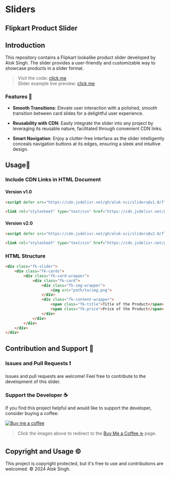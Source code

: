 # Sliders

## Flipkart Product Slider

## Introduction

This repository contains a Flipkart lookalike product slider developed by Alok Singh. The slider provides a user-friendly and customizable way to showcase products in a slider format.

> Visit the code: [click me](https://github.com/Alok-Sci/sliders/tree/master/flipkart/small/) \
> Slider example live preview: [click me](https://alok-sci.github.com/sliders/flipkart/small/index.html)


### Features 🌟
- **Smooth Transitions**: Elevate user interaction with a polished, smooth transition between card slides for a delightful user experience.

- **Reusability with CDN**: Easily integrate the slider into any project by leveraging its reusable nature, facilitated through convenient CDN links.

- **Smart Navigation**: Enjoy a clutter-free interface as the slider intelligently conceals navigation buttons at its edges, ensuring a sleek and intuitive design.

## Usage🚀

### Include CDN Links in HTML Document

#### Version v1.0
```html
<script defer src="https://cdn.jsdelivr.net/gh/alok-sci/sliders@v1.0/flipkart-product-slider/slider-small--btn-hide/script.js"></script>

<link rel="stylesheet" type="text/css" href="https://cdn.jsdelivr.net/gh/alok-sci/sliders@v1.0/flipkart-product-slider/slider-small--btn-hide/style.css">
```

#### Version v2.0
```html
<script defer src="https://cdn.jsdelivr.net/gh/alok-sci/sliders@v2.0/flipkart/small/script.js"></script>

<link rel="stylesheet" type="text/css" href="https://cdn.jsdelivr.net/gh/alok-sci/sliders@v2.0/flipkart/small/style.css">
```

### HTML Structure

```html
<div class="fk-slider">
    <div class="fk-cards">
        <div class="fk-card-wrapper">
            <div class="fk-card">
                <div class="fk-img-wrapper">
                    <img src="path/to/img.png">
                </div>
                <div class="fk-content-wrapper">
                    <span class="fk-title">Title of the Product</span>
                    <span class="fk-price">Price of the Product</span>
                </div>
            </div>
        </div>
    </div>
</div>
```
## Contribution and Support 🤝

### Issues and Pull Requests ❗

Issues and pull requests are welcome! Feel free to contribute to the development of this slider.

### Support the Developer ☕

If you find this project helpful and would like to support the developer, consider buying a coffee:

[![Buy me a coffee](https://iili.io/JoQcIJS.md.png)](https://www.buymeacoffee.com/alokthedev)

>Click the images above to redirect to the [Buy Me a Coffee ☕](https://www.buymeacoffee.com/alokthedev) page.

## Copyright and Usage &copy;

This project is copyright protected, but it's free to use and contributions are welcomed. © 2024 Alok Singh.